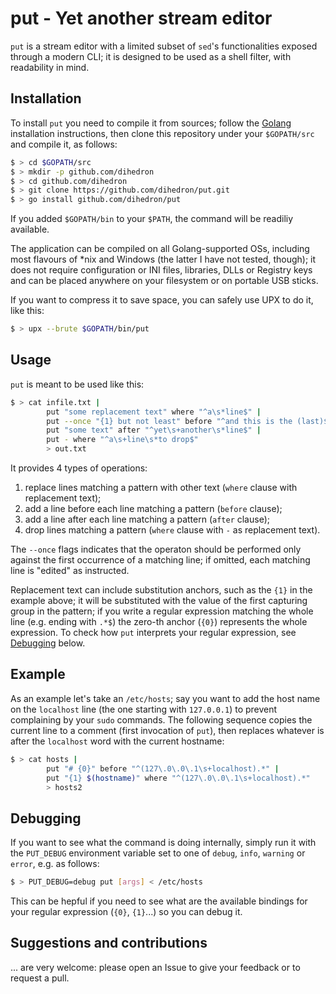# put - Yet another stream editor

```put``` is a stream editor with a limited subset of ```sed```'s functionalities exposed through a modern CLI; it is designed to be used as a shell filter, with readability in mind.

## Installation

To install ```put``` you need to compile it from sources; follow the [Golang](https.//www.golang.org) installation instructions, then clone this repository under your ```$GOPATH/src``` and compile it, as follows:

```bash
$ > cd $GOPATH/src
$ > mkdir -p github.com/dihedron
$ > cd github.com/dihedron
$ > git clone https://github.com/dihedron/put.git
$ > go install github.com/dihedron/put
```

If you added ```$GOPATH/bin``` to your ```$PATH```, the command will be readiliy available.

The application can be compiled on all Golang-supported OSs, including most flavours of *nix and Windows (the latter I have not tested, though); it does not require configuration or INI files, libraries, DLLs or Registry keys and can be placed anywhere on your filesystem or on portable USB sticks.

If you want to compress it to save space, you can safely use UPX to do it, like this:

```bash
$ > upx --brute $GOPATH/bin/put
```

## Usage

```put``` is meant to be used like this:

```bash
$ > cat infile.txt | 
        put "some replacement text" where "^a\s*line$" | 
        put --once "{1} but not least" before "^and this is the (last)$" |
        put "some text" after "^yet\s+another\s*line$" |         
        put - where "^a\s+line\s*to drop$"  
        > out.txt 
```

It provides 4 types of operations:
1. replace lines matching a pattern with other text (```where``` clause with replacement text);
2. add a line before each line matching a pattern (```before``` clause);
3. add a line after each line matching a pattern (```after``` clause);
4. drop lines matching a pattern (```where``` clause with ```-``` as replacement text).

The ```--once``` flags indicates that the operaton should be performed only against the first occurrence of a matching line; if omitted, each matching line is "edited" as instructed.

Replacement text can include substitution anchors, such as the ```{1}``` in the example above; it will be substituted with the value of the first capturing group in the pattern; if you write a regular expression matching the whole line (e.g. ending with ```.*$```) the zero-th anchor (```{0}```) represents the whole expression. To check how ```put``` interprets your regular expression, see [Debugging](#debugging) below.

## Example

As an example let's take an ```/etc/hosts```; say you want to add the host name on the ```localhost``` line (the one starting with ```127.0.0.1```) to prevent complaining by your ```sudo``` commands. The following sequence copies the current line to a comment (first invocation of ```put```), then replaces whatever is after the ```localhost``` word with the current hostname:

```bash
$ > cat hosts | 
        put "# {0}" before "^(127\.0\.0\.1\s+localhost).*" | 
        put "{1} $(hostname)" where "^(127\.0\.0\.1\s+localhost).*" 
        > hosts2
```

## <a name="debugging"></a>Debugging

If you want to see what the command is doing internally, simply run it with the ```PUT_DEBUG``` environment variable set to one of ```debug```, ```info```, ```warning``` or ```error```, e.g. as follows:

```bash
$ > PUT_DEBUG=debug put [args] < /etc/hosts
```

This can be hepful if you need to see what are the available bindings for your regular expression (```{0}```, ```{1}```...) so you can debug it. 

## Suggestions and contributions

... are very welcome: please open an Issue to give your feedback or to request a pull.
